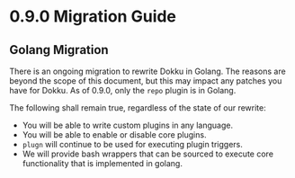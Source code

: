 # 0.9.0 Migration Guide

## Golang Migration

There is an ongoing migration to rewrite Dokku in Golang. The reasons are beyond the scope of this document, but this may impact any patches you have for Dokku. As of 0.9.0, only the `repo` plugin is in Golang.

The following shall remain true, regardless of the state of our rewrite:

- You will be able to write custom plugins in any language.
- You will be able to enable or disable core plugins.
- `plugn` will continue to be used for executing plugin triggers.
- We will provide bash wrappers that can be sourced to execute core functionality that is implemented in golang.
